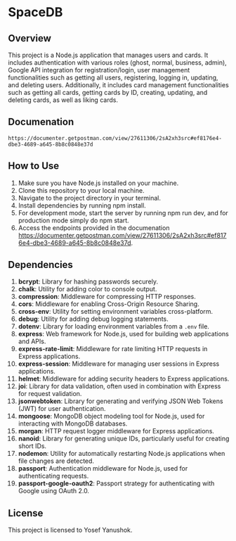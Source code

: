 # SpaceDB

## Overview

This project is a Node.js application that manages users and cards. It includes authentication with various roles (ghost, normal, business, admin), Google API integration for registration/login, user management functionalities such as getting all users, registering, logging in, updating, and deleting users. Additionally, it includes card management functionalities such as getting all cards, getting cards by ID, creating, updating, and deleting cards, as well as liking cards.

## Documenation

```
https://documenter.getpostman.com/view/27611306/2sA2xh3src#ef8176e4-dbe3-4689-a645-8b8c0848e37d
```

## How to Use

1. Make sure you have Node.js installed on your machine.
2. Clone this repository to your local machine.
3. Navigate to the project directory in your terminal.
4. Install dependencies by running npm install.
5. For development mode, start the server by running npm run dev, and for production mode simply do npm start.
6. Access the endpoints provided in the documenation https://documenter.getpostman.com/view/27611306/2sA2xh3src#ef8176e4-dbe3-4689-a645-8b8c0848e37d.

## Dependencies

1. **bcrypt**: Library for hashing passwords securely.
2. **chalk**: Utility for adding color to console output.
3. **compression**: Middleware for compressing HTTP responses.
4. **cors**: Middleware for enabling Cross-Origin Resource Sharing.
5. **cross-env**: Utility for setting environment variables cross-platform.
6. **debug**: Utility for adding debug logging statements.
7. **dotenv**: Library for loading environment variables from a `.env` file.
8. **express**: Web framework for Node.js, used for building web applications and APIs.
9. **express-rate-limit**: Middleware for rate limiting HTTP requests in Express applications.
10. **express-session**: Middleware for managing user sessions in Express applications.
11. **helmet**: Middleware for adding security headers to Express applications.
12. **joi**: Library for data validation, often used in combination with Express for request validation.
13. **jsonwebtoken**: Library for generating and verifying JSON Web Tokens (JWT) for user authentication.
14. **mongoose**: MongoDB object modeling tool for Node.js, used for interacting with MongoDB databases.
15. **morgan**: HTTP request logger middleware for Express applications.
16. **nanoid**: Library for generating unique IDs, particularly useful for creating short IDs.
17. **nodemon**: Utility for automatically restarting Node.js applications when file changes are detected.
18. **passport**: Authentication middleware for Node.js, used for authenticating requests.
19. **passport-google-oauth2**: Passport strategy for authenticating with Google using OAuth 2.0.
    
## License

This project is licensed to Yosef Yanushok.
